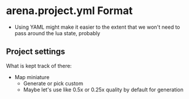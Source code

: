 # arena.project.yml Format

- Using YAML might make it easier to the extent that we won't need to pass around the lua state, probably

## Project settings

What is kept track of there:

- Map miniature
	- Generate or pick custom
	- Maybe let's use like 0.5x or 0.25x quality by default for generation
